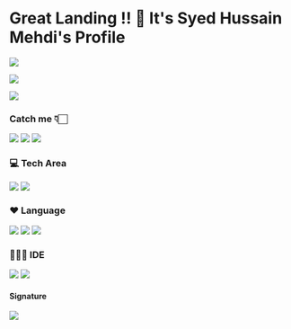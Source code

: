 # Great Landing !! 👋 It's Syed Hussain Mehdi's Profile

![](https://komarev.com/ghpvc/?username=shmehdi01&color=blue&style=flat-square&label=Syed's+Profile+View) 

![](https://github-readme-streak-stats.herokuapp.com/?user=shmehdi01)

<img src="https://github-readme-stats.vercel.app/api?username=shmehdi01"/>

### Catch me 👇🏻
[![](https://img.shields.io/badge/Medium-12100E?style=for-the-badge&logo=medium&logoColor=white)](https://medium.com/@syed_71029) [![](	https://img.shields.io/badge/LinkedIn-0077B5?style=for-the-badge&logo=linkedin&logoColor=white)](https://www.linkedin.com/in/shmehdi01/) [![](	https://img.shields.io/badge/Twitter-1DA1F2?style=for-the-badge&logo=twitter&logoColor=white)](https://twitter.com/shmehdi01/)

### 💻 Tech Area
![](https://img.shields.io/badge/Android-3DDC84?style=for-the-badge&logo=android&logoColor=white) ![](https://img.shields.io/badge/Flutter-02569B?style=for-the-badge&logo=flutter&logoColor=white
) 

### ❤️ Language 
![](https://img.shields.io/badge/Java-ED8B00?style=for-the-badge&logo=java&logoColor=white
)   ![](https://img.shields.io/badge/Kotlin-0095D5?&style=for-the-badge&logo=kotlin&logoColor=white
) ![](https://img.shields.io/badge/Dart-0175C2?style=for-the-badge&logo=dart&logoColor=white
) 

### 👨🏼‍💻 IDE
![](https://img.shields.io/badge/Android_Studio-3DDC84?style=for-the-badge&logo=android-studio&logoColor=white
) ![](https://img.shields.io/badge/Visual_Studio_Code-0078D4?style=for-the-badge&logo=visual%20studio%20code&logoColor=white
) 

#### Signature
![](https://img.shields.io/badge/SYED_HUSSAIN_MEHDI-000000?style=for-the-badge&logo=SYED&logoColor=white)

<!--
**shmehdi01/shmehdi01** is a ✨ _special_ ✨ repository because its `README.md` (this file) appears on your GitHub profile.

![](https://github-readme-stats.vercel.app/api/top-langs/?username=shmehdi01)

Here are some ideas to get you started:

- 🔭 I’m currently working on ...
- 🌱 I’m currently learning ...
- 👯 I’m looking to collaborate on ...
- 🤔 I’m looking for help with ...
- 💬 Ask me about ...
- 📫 How to reach me: ...
- 😄 Pronouns: ...
- ⚡ Fun fact: ...
-->
